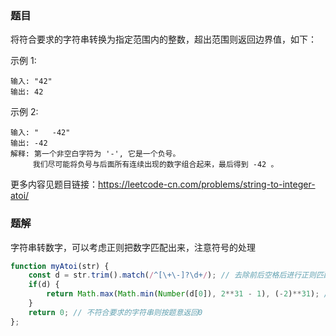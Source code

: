 ### 题目
将符合要求的字符串转换为指定范围内的整数，超出范围则返回边界值，如下：

示例 1:
```
输入: "42"
输出: 42
```
示例 2:
```
输入: "   -42"
输出: -42
解释: 第一个非空白字符为 '-', 它是一个负号。
     我们尽可能将负号与后面所有连续出现的数字组合起来，最后得到 -42 。
```

更多内容见题目链接：https://leetcode-cn.com/problems/string-to-integer-atoi/
### 题解
字符串转数字，可以考虑正则把数字匹配出来，注意符号的处理
```js
function myAtoi(str) {
    const d = str.trim().match(/^[\+\-]?\d+/); // 去除前后空格后进行正则匹配
    if(d) {
        return Math.max(Math.min(Number(d[0]), 2**31 - 1), (-2)**31); // 转换数字并考虑边界
    }
    return 0; // 不符合要求的字符串则按题意返回0
};
```

